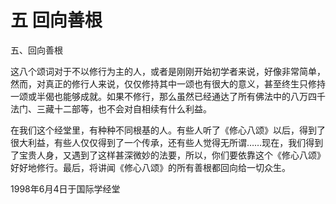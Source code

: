 # 五 回向善根

五、回向善根

这八个颂词对于不以修行为主的人，或者是刚刚开始初学者来说，好像非常简单，然而，对真正的修行人来说，仅仅修持其中一颂也有很大的意义，甚至终生只修持一颂或半偈也能够成就。如果不修行，那么虽然已经通达了所有佛法中的八万四千法门、三藏十二部等，也不会对自相续有什么利益。

在我们这个经堂里，有种种不同根基的人。有些人听了《修心八颂》以后，得到了很大利益，有些人仅仅得到了一个传承，还有些人觉得无所谓……现在，我们得到了宝贵人身，又遇到了这样甚深微妙的法要，所以，你们要依靠这个《修心八颂》好好地修行。最后，将讲闻《修心八颂》的所有善根都回向给一切众生。

1998年6月4日于国际学经堂

